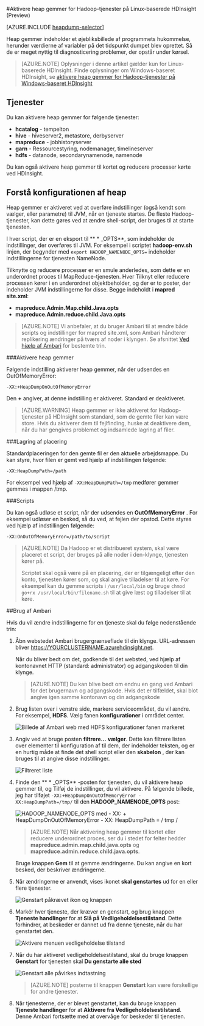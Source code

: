 <properties
    pageTitle="Aktivere heap gemmer for Hadoop-tjenester på HDInsight | Microsoft Azure"
    description="Aktivere heap gemmer for Hadoop-tjenester fra Linux-baserede HDInsight klynger til fejlfinding og analyse."
    services="hdinsight"
    documentationCenter=""
    authors="Blackmist"
    manager="jhubbard"
    editor="cgronlun"
    tags="azure-portal"/>

<tags
    ms.service="hdinsight"
    ms.workload="big-data"
    ms.tgt_pltfrm="na"
    ms.devlang="na"
    ms.topic="article"
    ms.date="09/27/2016"
    ms.author="larryfr"/>


#<a name="enable-heap-dumps-for-hadoop-services-on-linux-based-hdinsight-preview"></a>Aktivere heap gemmer for Hadoop-tjenester på Linux-baserede HDInsight (Preview)

[AZURE.INCLUDE [heapdump-selector](../../includes/hdinsight-selector-heap-dump.md)]

Heap gemmer indeholder et øjebliksbillede af programmets hukommelse, herunder værdierne af variabler på det tidspunkt dumpet blev oprettet. Så de er meget nyttig til diagnosticering problemer, der opstår under kørsel.

> [AZURE.NOTE] Oplysninger i denne artikel gælder kun for Linux-baserede HDInsight. Finde oplysninger om Windows-baseret HDInsight, se [aktivere heap gemmer for Hadoop-tjenester på Windows-baseret HDInsight](hdinsight-hadoop-collect-debug-heap-dumps.md)

## <a name="whichServices"></a>Tjenester

Du kan aktivere heap gemmer for følgende tjenester:

*  **hcatalog** - tempelton
*  **hive** - hiveserver2, metastore, derbyserver
*  **mapreduce** - jobhistoryserver
*  **garn** - Ressourcestyring, nodemanager, timelineserver
*  **hdfs** - datanode, secondarynamenode, namenode

Du kan også aktivere heap gemmer til kortet og reducere processer kørte ved HDInsight.

## <a name="configuration"></a>Forstå konfigurationen af heap

Heap gemmer er aktiveret ved at overføre indstillinger (også kendt som vælger, eller parametre) til JVM, når en tjeneste startes. De fleste Hadoop-tjenester, kan dette gøres ved at ændre shell-script, der bruges til at starte tjenesten.

I hver script, der er en eksport til ** \* \_OPTS**, som indeholder de indstillinger, der overføres til JVM. For eksempel i scriptet **hadoop-env.sh** linjen, der begynder med `export HADOOP_NAMENODE_OPTS=` indeholder indstillingerne for tjenesten NameNode.

Tilknytte og reducere processer er en smule anderledes, som dette er en underordnet proces til MapReduce-tjenesten. Hver Tilknyt eller reducere processen kører i en underordnet objektbeholder, og der er to poster, der indeholder JVM indstillingerne for disse. Begge indeholdt i **mapred site.xml**:

* **mapreduce.Admin.Map.child.Java.opts**
* **mapreduce.Admin.reduce.child.Java.opts**

> [AZURE.NOTE] Vi anbefaler, at du bruger Ambari til at ændre både scripts og indstillinger for mapred site.xml, som Ambari håndterer replikering ændringer på tværs af noder i klyngen. Se afsnittet [Ved hjælp af Ambari](#using-ambari) for bestemte trin.

###<a name="enable-heap-dumps"></a>Aktivere heap gemmer

Følgende indstilling aktiverer heap gemmer, når der udsendes en OutOfMemoryError:

    -XX:+HeapDumpOnOutOfMemoryError

Den **+** angiver, at denne indstilling er aktiveret. Standard er deaktiveret.

> [AZURE.WARNING] Heap gemmer er ikke aktiveret for Hadoop-tjenester på HDInsight som standard, som de gemte filer kan være store. Hvis du aktiverer dem til fejlfinding, huske at deaktivere dem, når du har gengives problemet og indsamlede lagring af filer.

###<a name="dump-location"></a>Lagring af placering

Standardplaceringen for den gemte fil er den aktuelle arbejdsmappe. Du kan styre, hvor filen er gemt ved hjælp af indstillingen følgende:

    -XX:HeapDumpPath=/path

For eksempel ved hjælp af `-XX:HeapDumpPath=/tmp` medfører gemmer gemmes i mappen /tmp.

###<a name="scripts"></a>Scripts

Du kan også udløse et script, når der udsendes en **OutOfMemoryError** . For eksempel udløser en besked, så du ved, at fejlen der opstod. Dette styres ved hjælp af indstillingen følgende:

    -XX:OnOutOfMemoryError=/path/to/script

> [AZURE.NOTE] Da Hadoop er et distribueret system, skal være placeret et script, der bruges på alle noder i den-klynge, tjenesten kører på.
>
> Scriptet skal også være på en placering, der er tilgængeligt efter den konto, tjenesten kører som, og skal angive tilladelser til at køre. For eksempel kan du gemme scripts i `/usr/local/bin` og bruge `chmod go+rx /usr/local/bin/filename.sh` til at give læst og tilladelser til at køre.

##<a name="using-ambari"></a>Brug af Ambari

Hvis du vil ændre indstillingerne for en tjeneste skal du følge nedenstående trin:

1. Åbn webstedet Ambari brugergrænseflade til din klynge. URL-adressen bliver https://YOURCLUSTERNAME.azurehdinsight.net.

    Når du bliver bedt om det, godkende til det websted, ved hjælp af kontonavnet HTTP (standard: administrator) og adgangskoden til din klynge.

    > [AZURE.NOTE] Du kan blive bedt om endnu en gang ved Ambari for det brugernavn og adgangskode. Hvis det er tilfældet, skal blot angive igen samme kontonavn og din adgangskode

2. Brug listen over i venstre side, markere serviceområdet, du vil ændre. For eksempel, **HDFS**. Vælg fanen **konfigurationer** i området center.

    ![Billede af Ambari web med HDFS konfigurationer fanen markeret](./media/hdinsight-hadoop-heap-dump-linux/serviceconfig.png)

3. Angiv ved at bruge posten **filtrere...** **vælger**. Dette kan filtrere listen over elementer til konfiguration af til dem, der indeholder teksten, og er en hurtig måde at finde det shell script eller den **skabelon** , der kan bruges til at angive disse indstillinger.

    ![Filtreret liste](./media/hdinsight-hadoop-heap-dump-linux/filter.png)

4. Finde den ** \* \_OPTS** -posten for tjenesten, du vil aktivere heap gemmer til, og Tilføj de indstillinger, du vil aktivere. På følgende billede, jeg har tilføjet `-XX:+HeapDumpOnOutOfMemoryError -XX:HeapDumpPath=/tmp/` til den **HADOOP\_NAMENODE\_OPTS** post:

    ![HADOOP_NAMENODE_OPTS med - XX: + HeapDumpOnOutOfMemoryError - XX: HeapDumpPath = / tmp /](./media/hdinsight-hadoop-heap-dump-linux/opts.png)

    > [AZURE.NOTE] Når aktivering heap gemmer til kortet eller reducere underordnet proces, ser du i stedet for felter hedder **mapreduce.admin.map.child.java.opts** og **mapreduce.admin.reduce.child.java.opts**.

    Bruge knappen **Gem** til at gemme ændringerne. Du kan angive en kort besked, der beskriver ændringerne.

5. Når ændringerne er anvendt, vises ikonet **skal genstartes** ud for en eller flere tjenester.

    ![Genstart påkrævet ikon og knappen](./media/hdinsight-hadoop-heap-dump-linux/restartrequiredicon.png)

6. Markér hver tjeneste, der kræver en genstart, og brug knappen **Tjeneste handlinger** for at **Slå på Vedligeholdelsestilstand**. Dette forhindrer, at beskeder er dannet ud fra denne tjeneste, når du har genstartet den.

    ![Aktivere menuen vedligeholdelse tilstand](./media/hdinsight-hadoop-heap-dump-linux/maintenancemode.png)

7. Når du har aktiveret vedligeholdelsestilstand, skal du bruge knappen **Genstart** for tjenesten skal **Du genstarte alle sted**

    ![Genstart alle påvirkes indtastning](./media/hdinsight-hadoop-heap-dump-linux/restartbutton.png)

    > [AZURE.NOTE] posterne til knappen **Genstart** kan være forskellige for andre tjenester.

8. Når tjenesterne, der er blevet genstartet, kan du bruge knappen **Tjeneste handlinger** for at **Aktivere fra Vedligeholdelsestilstand**. Denne Ambari fortsætte med at overvåge for beskeder til tjenesten.
